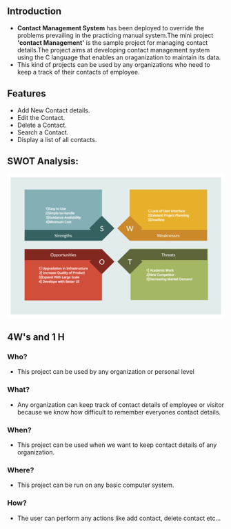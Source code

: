 ## Introduction
* __Contact Management System__ has been deployed to override the problems prevailing in the practicing manual system.The mini project __'contact Management'__ is the sample project for managing contact details.The project aims at developing contact management system using the C language that enables an oraganization to maintain its data. 
* This kind of projects can be used by any organizations who need to keep a track of their contacts of employee.
## Features 
* Add New Contact details.
* Edit the Contact.
* Delete a Contact.
* Search a Contact.
* Display a list of all contacts.
## SWOT Analysis:
![](https://github.com/hrishik16/Mini_Project_Template/blob/main/1_Requirements/SWOT%20Analysis.jpg)

## 4W's and 1 H
### Who?
* This project can be used by any organization or  personal level
###  What?
* Any organization can keep track of contact details of employee or visitor because we know how difficult to remember everyones contact details.
### When?
* This project can be used when we want to keep contact details of any organization.
### Where?
* This project can be run on any basic computer system.
### How?
* The user can perform any actions like add contact, delete contact etc...

